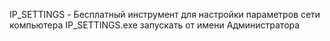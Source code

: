 IP_SETTINGS - Бесплатный инструмент для настройки параметров сети компьютера
IP_SETTINGS.exe запускать от имени Администратора

